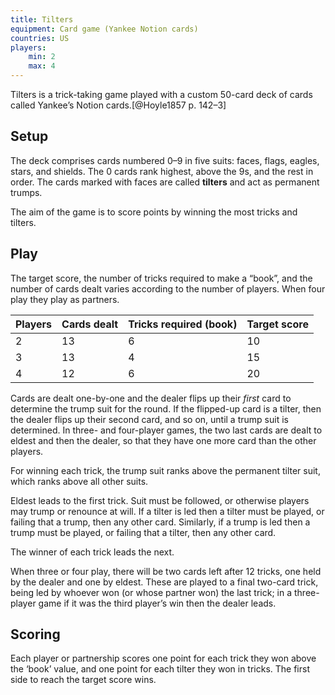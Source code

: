 ```yaml
---
title: Tilters
equipment: Card game (Yankee Notion cards)
countries: US
players:
    min: 2
    max: 4
---
```


Tilters is a trick-taking game played with a custom 50-card deck of cards called
Yankee’s Notion cards.[@Hoyle1857 p. 142–3]

## Setup

The deck comprises cards numbered <Cards>0–9</Cards> in five suits: faces, flags,
eagles, stars, and shields. The <Cards>0</Cards> cards rank highest, above the
<Cards>9</Cards>s, and the rest in order. The cards marked with faces are called
**tilters** and act as permanent trumps.

The aim of the game is to score points by winning the most tricks and tilters.

## Play

The target score, the number of tricks required to make a “book”, and the number
of cards dealt varies according to the number of players. When four play they play as partners.

<table>
<thead>
<tr><th>Players</th><th>Cards dealt</th><th>Tricks required (book)</th><th>Target score</th></tr>
</thead>
<tbody class="numeric">
<tr><td>2</td><td>13</td><td>6</td><td>10</td></tr>
<tr><td>3</td><td>13</td><td>4</td><td>15</td></tr>
<tr><td>4</td><td>12</td><td>6</td><td>20</td></tr>
</tbody>
</table>

Cards are dealt one-by-one and the dealer flips up their *first* card to
determine the trump suit for the round. If the flipped-up card is a tilter, then
the dealer flips up their second card, and so on, until a trump suit is
determined. In three- and four-player games, the two last cards are dealt to
eldest and then the dealer, so that they have one more card than the other
players.

For winning each trick, the trump suit ranks above the permanent tilter suit,
which ranks above all other suits. 

Eldest leads to the first trick. Suit must be followed, or otherwise players may
trump or renounce at will. If a tilter is led then a tilter must be played, or
failing that a trump, then any other card. Similarly, if a trump is led then a
trump must be played, or failing that a tilter, then any other card.

The winner of each trick leads the next.

When three or four play, there will be two cards left after 12 tricks, one held by
the dealer and one by eldest. These are played to a final two-card trick, being
led by whoever won (or whose partner won) the last trick; in a three-player
game if it was the third player’s win then the dealer leads.

## Scoring

Each player or partnership scores one point for each trick they won above the
‘book’ value, and one point for each tilter they won in tricks. The first side
to reach the target score wins.
